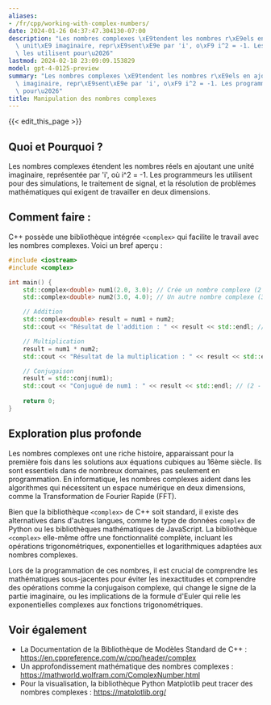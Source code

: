 ```yaml
---
aliases:
- /fr/cpp/working-with-complex-numbers/
date: 2024-01-26 04:37:47.304130-07:00
description: "Les nombres complexes \xE9tendent les nombres r\xE9els en ajoutant une\
  \ unit\xE9 imaginaire, repr\xE9sent\xE9e par 'i', o\xF9 i^2 = -1. Les programmeurs\
  \ les utilisent pour\u2026"
lastmod: 2024-02-18 23:09:09.153829
model: gpt-4-0125-preview
summary: "Les nombres complexes \xE9tendent les nombres r\xE9els en ajoutant une unit\xE9\
  \ imaginaire, repr\xE9sent\xE9e par 'i', o\xF9 i^2 = -1. Les programmeurs les utilisent\
  \ pour\u2026"
title: Manipulation des nombres complexes
---
```


{{< edit_this_page >}}

## Quoi et Pourquoi ?
Les nombres complexes étendent les nombres réels en ajoutant une unité imaginaire, représentée par 'i', où i^2 = -1. Les programmeurs les utilisent pour des simulations, le traitement de signal, et la résolution de problèmes mathématiques qui exigent de travailler en deux dimensions.

## Comment faire :
C++ possède une bibliothèque intégrée `<complex>` qui facilite le travail avec les nombres complexes. Voici un bref aperçu :

```cpp
#include <iostream>
#include <complex>

int main() {
    std::complex<double> num1(2.0, 3.0); // Crée un nombre complexe (2 + 3i)
    std::complex<double> num2(3.0, 4.0); // Un autre nombre complexe (3 + 4i)

    // Addition
    std::complex<double> result = num1 + num2;
    std::cout << "Résultat de l'addition : " << result << std::endl; // (5 + 7i)

    // Multiplication
    result = num1 * num2;
    std::cout << "Résultat de la multiplication : " << result << std::endl; // (-6 + 17i)

    // Conjugaison
    result = std::conj(num1);
    std::cout << "Conjugué de num1 : " << result << std::endl; // (2 - 3i)
    
    return 0;
}
```

## Exploration plus profonde
Les nombres complexes ont une riche histoire, apparaissant pour la première fois dans les solutions aux équations cubiques au 16ème siècle. Ils sont essentiels dans de nombreux domaines, pas seulement en programmation. En informatique, les nombres complexes aident dans les algorithmes qui nécessitent un espace numérique en deux dimensions, comme la Transformation de Fourier Rapide (FFT).

Bien que la bibliothèque `<complex>` de C++ soit standard, il existe des alternatives dans d'autres langues, comme le type de données `complex` de Python ou les bibliothèques mathématiques de JavaScript. La bibliothèque `<complex>` elle-même offre une fonctionnalité complète, incluant les opérations trigonométriques, exponentielles et logarithmiques adaptées aux nombres complexes.

Lors de la programmation de ces nombres, il est crucial de comprendre les mathématiques sous-jacentes pour éviter les inexactitudes et comprendre des opérations comme la conjugaison complexe, qui change le signe de la partie imaginaire, ou les implications de la formule d'Euler qui relie les exponentielles complexes aux fonctions trigonométriques.

## Voir également
- La Documentation de la Bibliothèque de Modèles Standard de C++ : https://en.cppreference.com/w/cpp/header/complex
- Un approfondissement mathématique des nombres complexes : https://mathworld.wolfram.com/ComplexNumber.html
- Pour la visualisation, la bibliothèque Python Matplotlib peut tracer des nombres complexes : https://matplotlib.org/
